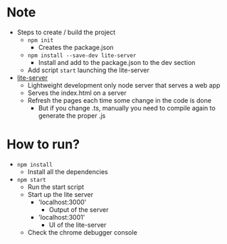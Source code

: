 # Note
* Steps to create / build the project
    * `npm init`
        * Creates the package.json
    * `npm install --save-dev lite-server`
        * Install and add to the package.json to the dev section
    * Add script `start` launching the lite-server
* [lite-server](https://www.npmjs.com/package/lite-server)
    * Lightweight development only node server that serves a web app
    * Serves the index.html on a server
    * Refresh the pages each time some change in the code is done
        * But if you change .ts, manually you need to compile again to generate the proper .js
# How to run?
* `npm install`
    * Install all the dependencies
* `npm start`
    * Run the start script
    * Start up the lite server
        * 'localhost:3000'
            * Output of the server
        * 'localhost:3001'
            * UI of the lite-server
    * Check the chrome debugger console